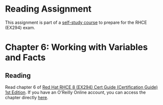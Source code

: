 # Reading Assignment
This assignment is part of a [self-study course](../README.md) to prepare for the RHCE (EX294) exam.
# Chapter 6: Working with Variables and Facts

## Reading
Read chapter 6 of [Red Hat RHCE 8 (EX294) Cert Guide (Certification Guide) 1st Edition](https://www.amazon.com/RHCE-EX294-Cert-Guide-Certification/dp/0136872433).  If you have an O'Reilly Online account, you can access the chapter directly [here](https://learning.oreilly.com/library/view/Red+Hat+RHCE+8+(EX294)+Cert+Guide/9780136872481/ch06.html#ch06).
